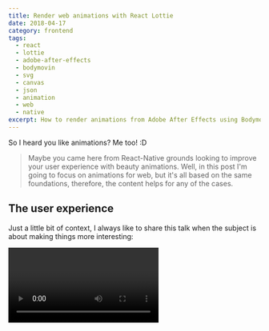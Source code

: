```yaml
---
title: Render web animations with React Lottie
date: 2018-04-17
category: frontend
tags:
  - react
  - lottie
  - adobe-after-effects
  - bodymovin
  - svg
  - canvas
  - json
  - animation
  - web
  - native
excerpt: How to render animations from Adobe After Effects using Bodymovin/Lottie and React web.
---
```


So I heard you like animations? Me too! :D

> Maybe you came here from React-Native grounds looking to improve your user experience with beauty animations. Well, in this post I'm going to focus on animations for web, but it's all based on the same foundations, therefore, the content helps for any of the cases.

## The user experience

Just a little bit of context, I always like to share this talk when the subject is about making things more interesting:

<Video id="Fy0aCDmgnxg" />

Let's go from the take: "adding juice to games or apps or websites". This is about improving the experience. Make something static to feel more alive and reaching emotions through interactions. We are not on paper anymore, this is the digital experience! Every little detail counts to engage our user.

## Animations for the web

<Animation animation="reyUpdated" />

Remember the Macromedia/Adobe Flash days? I do remember a lot. Oh, nostalgia. I built so many full animated websites and even small pieces of animations or just animated videos for the fun. Nowadays we, web and app developers, don't use Flash anymore, mostly. Well, not as much as we used before and not for the same purposes. But what replaced that amazing tool?

Yeah, that's a good question! Firstly, there were valid reasons for the Flash to fall into disuse. Reasons like going against the open web, shame on SWF. But let's make clear that the capabilities of the Flash software by itself wasn't one of the reasons. I can ensure you. And now that we don't use such tooling anymore, what do we use for animations?

Tell you the truth: I don't know exactly what's the new standard! I guess there aren't any ultimate standard currently. There are just too many ways nowadays. CSS/SVG/JS animations are becoming stronger and it's capabilities getting better and better over time. Dozens of JS libraries out there that do a great job supporting animations. ¯\\\_(ツ)\_/¯

## Bodymovin & Lottie

The thing is that the source code of animations aren't everything. In many cases, we need powerful software with a full-featured interface and stuff. And here shines the [Adobe After Effects](https://www.adobe.com/products/aftereffects.html). This software is around not just nowadays but since a long time already. So many great video effects can be made. But yeah, let's go back to the web!

There is a plugin for After Effects called [Bodymovin](https://github.com/airbnb/lottie-web) that can export animations in JSON format, that can be used on the web and native apps!

Watch this walkthrough on how to export the animation JSON from your After Effects project:

<Video id="5XMUJdjI0L8" />

Pretty easy! Now, if you want to render the animation in your web/native project as SVG/Canvas/HTML format, all you need is the [AirBnb's Lottie web](https://github.com/airbnb/lottie-web) library (the docs are good if you are looking for instructions: http://airbnb.io/lottie/).

And if you want to leverage the use case here for a React website, you can use the https://github.com/chenqingspring/react-lottie component. It simplifies the adoption really well, check out some demos:

<Animation animation="legoLoader" height="340" />

Yeah, Lego... Components... got it? Haha. That's infinite animation with a loop, but Bodymovin supports other events as well. Check the example bellow of the "favorite" star animation clicking on it:

<Animation
  animation="favouriteAppIcon"
  autoplay={false}
  loop={false}
  width="200"
  height="200"
/>

### My React component

Alright, if you are curious about how I included Lottie web animation in the content of this blog, then first take a look at this post I wrote: [Markdown renderer component that can render other React components](https://bernardodiasdacruz.com/2018/04/09/markdown-renderer-component-that-can-render-other-react-components).

For my use case I create the `<Animation />` component:

```jsx
import React, { PureComponent } from 'react'
import Lottie from 'react-lottie'
import animations from './animations'
import './Animation.css'

class Animation extends PureComponent {
  static defaultProps = {
    animation: '',
    width: '100%',
    height: '100%',
    loop: true,
    autoPlay: true,
  }

  constructor(props) {
    super(props)
    this.state = {
      isStopped: !this.props.autoPlay,
      isPaused: !this.props.autoPlay,
      isComplete: false,
    }
  }

  handleClick = () => {
    this.setState({ isPaused: !this.state.isPaused })
  }

  handleEvent = (obj) => {
    if (!this.props.loop) {
      if (obj.currentTime === (obj.totalTime - 1)) {
        if (this.state.isComplete) {
          this.setState({ isStopped: true, isComplete: false })
        } else {
          this.setState({ isStopped: false, isComplete: true })
        }
      }
    }
  }

  render() {
    const animation = animations[this.props.animation]
    const defaultOptions = {
      loop: this.props.loop,
      autoplay: this.props.autoPlay,
      animationData: animation,
      rendererSettings: {
        preserveAspectRatio: 'xMidYMid slice',
      }
    }
    const makeValidNumber = (value) =>
      value.substr(value.length - 1) === '%' ? value : Number(value)

    return (
      <div className="Animation">
        <Lottie
          onClick={this.handleClick}
          options={defaultOptions}
          width={makeValidNumber(this.props.width)}
          height={makeValidNumber(this.props.height)}
          isStopped={this.state.isStopped}
          isPaused={this.state.isPaused}
          eventListeners={
            [
              {
                eventName: 'enterFrame',
                callback: obj => this.handleEvent(obj),
              },
            ]
          }
        />
      </div>
    )
  }
}

export default Animation
```

You can always check the source code of this website too: [Animation](https://github.com/bernardodiasc/bernardodiasc.github.io/blob/86fb993e589b3ee07a6d465d3e1c1a2a7362c3bb/src/displays/Animation/Animation.js)

### Animation credits:

- Rey updated: https://www.lottiefiles.com/82-rey-updated
- Lego loader: https://www.lottiefiles.com/410-lego-loader
- Favoutire app icon: https://www.lottiefiles.com/72-favourite-app-icon

There are many more cool examples in https://www.lottiefiles.com/ website!

## Moar about animations!1!!

Since we saw the goodness of Lottie web, let me tell you about one drawback I had to deal with recently. You know, it's good to be realistic about technicals choices, not everything is flowers.

The case was: In a Meteor project I've been working on, I had to include an animation and our team decided to use Lottie web. The problem is that the library relies on `window` object that's not available for SSR. Server-side rendering is a default feature on Meteor apps. Until the date of this post, this issue isn't a solved, although it's a known problem and I believe will be resolved soon.

As I told before, there are many ways to create interactive animations for the web and for this particular case I decided to go with CSS keyframes, the result went as expected, you can take a look here:

<Codepen title="Rocket animation" hash="QmPybv" height="350" />

I hope to get back on animation topic much more often on future blog posts. I've been using several different approaches and still can't tell which one is the best. My guess is that there are cases and cases that will rely on different solutions. See ya!
